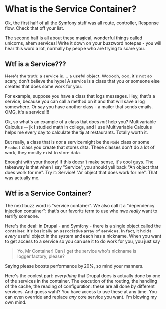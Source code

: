# What is the Service Container?

Ok, the first half of all the Symfony stuff was all route, controller, Response
flow. Check that off your list.

The second half is all about these magical, wonderful things called unicorns, ahem
services! Write it down on your buzzword notepas - you will hear this word a lot,
normally by people who are trying to scare you.

## Wtf is a Service???

Here's the truth: a service is.... a useful object. Wooooh, ooo, it's not so scary,
don't believe the hype! A service is a class that you or someone else creates that
does some work for you.

For example, suppose you have a class that logs messages. Hey, that's a service,
because you can call a method on it and that will save a log somewhere. Or say you
have another class - a mailer that sends emails. OMG, it's a service!!!!

Ok, so what's an example of a class that does *not* help you? Multivariable Calculus
-- jk I studied math in college, and I use Multivariable Calculus helps me every
day to calculate the tip at restaurants. Totally worth it.

But really, a class that is *not* a service might be the `Node` class or some `Product`
class you create that stores data. These classes don't do a lot of work, they mostly
exist to store data.

Enought with your theory! If this doesn't make sense, it's cool guys. The takeaway
is that when I say "Service", you should yell back "An object that does work for me".
Try it: Service! "An object that does work for me". That was actually me.

## Wtf is a Service Container?

The next buzz word is "service container". We also call it a "dependency injection
container": that's our favorite term to use whe nwe *really* want to terrify someone.

Here's the deal: in Drupal - and Symfony - there is a single object called the container.
It's basically an associative array of services. In fact, it holds *every* useful
object in the system and each has a nickname. When you want to get access to a service
so you can use it to do work for you, you just say

> Yo, Mr Container! Can I get the service who's nickname is logger.factory, please?

Saying please boosts performance by 20%, so mind your manners.

Here's the coolest part: *everything* that Drupal does is actually done by one of
the services in the container. The execution of the routing, the handling of the
cache, the reading of configuration: these are all done by different services. And
guess waht? You have access to use these at any time. You can even override and replace
*any* core service you want. I'm blowing my own mind.

